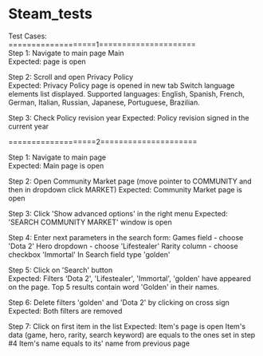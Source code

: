 # Steam_tests

Test Cases:<br/>
===================1=====================<br/>
Step 1: Navigate to main page	Main   
  Expected: page is open
  
Step 2:	Scroll and open Privacy Policy	
  Expected:
    Privacy Policy page is opened in new tab
    Switch language elements list displayed.
    Supported languages: English, Spanish, French, German, Italian, Russian, Japanese, Portuguese, Brazilian.
    
Step 3: Check Policy revision year
  Expected:
    Policy revision signed in the current year
    
 ===================2=====================
 
Step 1:	Navigate to main page	
  Expected: Main page is open
  
Step 2:	Open Community Market page (move pointer to COMMUNITY and then in dropdown click MARKET) 
  Expected: Community Market page is open 
  
Step 3:	Click 'Show advanced options' in the right menu
  Expected: 'SEARCH COMMUNITY MARKET' window is open
  
Step 4: Enter next parameters in the search form: 
  Games field - choose 'Dota 2'
  Hero dropdown - choose 'Lifestealer'
  Rarity column - choose checkbox 'Immortal'
  In Search field type 'golden'
  
Step 5:	Click on 'Search' button	
  Expected: 
    Filters 'Dota 2', 'Lifestealer', 'Immortal', 'golden' have appeared on the page.
    Top 5 results contain word 'Golden' in their names.

Step 6:	 Delete filters 'golden' and 'Dota 2' by clicking on cross sign	
  Expected: Both filters are removed
  
Step 7: Click on first item in the list
  Expected:
    Item's page is open
    Item's data (game, hero, rarity, search keyword) are equals to the ones set in step #4
    Item's name equals to its' name from previous page




